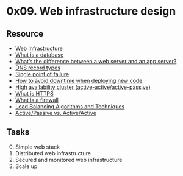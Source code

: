 # 0x09. Web infrastructure design 

## Resource

- [Web Infrastructure](https://youtu.be/lQNEW76KdYg)
- [What is a database](https://searchdatamanagement.techtarget.com/definition/database)
- [What’s the difference between a web server and an app server?](https://www.youtube.com/watch?v=S97eKyv2b9M)
- [DNS record types](https://pressable.com/?s=DNS&post_type=knowledgebase)
- [Single point of failure](https://en.wikipedia.org/wiki/Single_point_of_failure)
- [How to avoid downtime when deploying new code](https://softwareengineering.stackexchange.com/questions/35063/how-do-you-update-your-production-codebase-database-schema-without-causing-downt#answers-header)
- [High availability cluster (active-active/active-passive)](https://docs.oracle.com/cd/E17904_01/core.1111/e10106/intro.htm#ASHIA712)
- [What is HTTPS](https://www.instantssl.com/http-vs-https)
- [What is a firewall](https://www.webopedia.com/definitions/firewall/)
- [Load Balancing Algorithms and Techniques](https://kemptechnologies.com/load-balancer/load-balancing-algorithms-techniques/)
- [Active/Passive vs. Active/Active](https://kemptechnologies.com/fr/white-papers/unfog-confusion-active-passive-activeactive-load-balancing/)

## Tasks
0. Simple web stack
1. Distributed web infrastructure
2. Secured and monitored web infrastructure
3. Scale up